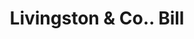 ---
doi: 10.7916/D84N0GK7
date_other: '1890'
date_other_textual: 1890-1899
form: printed ephemera
genre:
- Invoices
name:
- Livingston & Co.
object_in_context_url: https://biggert.cul.columbia.edu/items/view/ave_biggert_00034
subject_hierarchical_geographic:
- San Francisco, California, United States
subject_name:
- Livingston & Co.
title: Livingston & Co.. Bill
sort_title: Livingston & Co.. Bill
call_number: ave_biggert_00034
coordinates:
- 37.78333333333333,-122.41666666666667
pid: ave_biggert_00034
identifiers: ave_biggert_00034
thumbnail: https://derivativo-2.library.columbia.edu/iiif/2/ldpd:342893/full/!256,256/0/native.jpg
permalink: /biggert/ave_biggert_00034/
layout: iiif-image-page
---